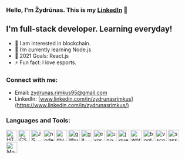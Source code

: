 ### Hello, I'm Žydrūnas. This is my [LinkedIn](https://www.linkedin.com/in/zydrunasrimkus/) 👋 

## I'm full-stack developer. Learning everyday!

- 👀 I am interested in blockchain.
- 🌱 I’m currently learning Node.js
- 🥅 2021 Goals: React.js
- ⚡ Fun fact: I love esports.

### Connect with me:

- Email: [zydrunas.rimkus95@gmail.com](mailto:zydrunas.rimkus95@gmail.com)
- LinkedIn: [www.linkedin.com/in/zydrunasrimkus](https://www.linkedin.com/in/zydrunasrimkus/)

### Languages and Tools:

<p float="left">
<a href="#"><img src="https://cdn.jsdelivr.net/gh/devicons/devicon/icons/html5/html5-original.svg" alt="HTML5" title="HTML5" width="30"/></a>
<a href="#"><img src="https://cdn.jsdelivr.net/gh/devicons/devicon/icons/css3/css3-original.svg" width="30" alt="CSS"/></a>
<a href="#"><img src="https://cdn.jsdelivr.net/gh/devicons/devicon/icons/javascript/javascript-original.svg" width="30" alt="JS"/></a>
<a href="#"><img src="https://cdn.jsdelivr.net/gh/devicons/devicon/icons/nodejs/nodejs-original.svg" width="30" alt="node.js"/></a>
<a href="#"><img src="https://cdn.jsdelivr.net/gh/devicons/devicon/icons/mysql/mysql-original.svg" width="30" alt="mysql"/></a>
<a href="#"><img src="https://cdn.jsdelivr.net/gh/devicons/devicon/icons/github/github-original-wordmark.svg" width="30" alt="github"/></a>
<a href="#"><img src="https://cdn.jsdelivr.net/gh/devicons/devicon/icons/git/git-original.svg" width="30" alt="git"/></a>
<a href="#"><img src="https://cdn.jsdelivr.net/gh/devicons/devicon/icons/express/express-original.svg" width="30" alt="express"/></a>
<a href="#"><img src="https://cdn.jsdelivr.net/gh/devicons/devicon/icons/unix/unix-original.svg" width="30" alt="unix command line"/></a>
<a href="#"><img src="https://cdn.jsdelivr.net/gh/devicons/devicon/icons/jquery/jquery-original-wordmark.svg" width="30" alt="jquery"/></a>
<a href="#"><img src="https://cdn.jsdelivr.net/gh/devicons/devicon/icons/wordpress/wordpress-original.svg" width="30" alt="wordpress"/></a>
<a href="#"><img src="https://cdn.jsdelivr.net/gh/devicons/devicon/icons/bootstrap/bootstrap-original.svg" width="30" alt="bootstrap"/></a>
<a href="#"><img src="https://cdn.jsdelivr.net/gh/devicons/devicon/icons/vscode/vscode-original.svg" width="30" alt="vscode"/></a>
<a href="#"><img src="https://cdn.jsdelivr.net/gh/devicons/devicon/icons/sass/sass-original.svg" width="30" alt="sass"/></a>
  <a href="#"><img src="https://cdn.jsdelivr.net/gh/devicons/devicon/icons/mongodb/mongodb-original-wordmark.svg" width="30" alt="MongoDB"/></a>
</p>
